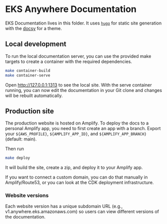 # EKS Anywhere Documentation

EKS Documentation lives in this folder.
It uses [`hugo`](https://gohugo.io/) for static site generation with the [docsy](https://docsy.dev) for a theme.

## Local development

To run the local documentation server, you can use the provided make targets to create a container with the required dependencies.

```bash
make container-build
make container-serve
```

Open http://127.0.0.1:1313 to see the local site.
With the serve container running, you can now edit the documentation in your Git clone and changes will be rebuilt automatically.

## Production site

The production website is hosted on Amplify.
To deploy the docs to a personal Amplify app, you need to first create an app with a branch.
Export your `${AWS_PROFILE}`, `${AMPLIFY_APP_ID}`, and `${AMPLIFY_APP_BRANCH}` (default: main).

Then run
```bash
make deploy
```

It will build the site, create a zip, and deploy it to your Amplify app.

If you want to connect a custom domain, you can do that manually in Amplify/Route53, or you can look at the CDK deployment infrastructure.

### Website versions

Each website version has a unique subdomain URL (e.g., v1.anywhere.eks.amazonaws.com) so users can view different versions of the documentation.
